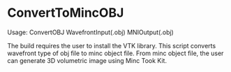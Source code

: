 # ConvertToMincOBJ
Usage: ConvertOBJ WavefrontInput(.obj) MNIOutput(.obj)

The build requires the user to install the VTK library.
This script converts wavefront type of obj file to minc object file.
From minc object file, the user can generate 3D volumetric image using Minc Took Kit.

